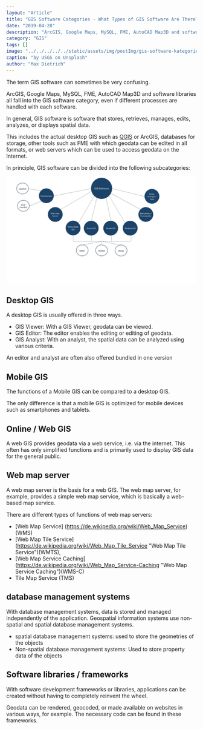 ```yaml
---
layout: "Article"
title: "GIS Software Categories - What Types of GIS Software Are There?"
date: "2019-04-28"
description: "ArcGIS, Google Maps, MySQL, FME, AutoCAD Map3D and software libraries all fall into the GIS software category, even if different processes are handled with each software."
category: "GIS"
tags: []
image: "../../../../../static/assets/img/postImg/gis-software-kategorien.jpg"
caption: "by USGS on Unsplash"
author: "Max Dietrich"
---
```


The term GIS software can sometimes be very confusing.

ArcGIS, Google Maps, MySQL, FME, AutoCAD Map3D and software libraries all fall into the GIS software category, even if different processes are handled with each software.

In general, GIS software is software that stores, retrieves, manages, edits, analyzes, or displays spatial data.

This includes the actual desktop GIS such as [QGIS](https://qgis.org) or ArcGIS, databases for storage, other tools such as FME with which geodata can be edited in all formats, or web servers which can be used to access geodata on the Internet.

In principle, GIS software can be divided into the following subcategories:

![GIS-Software Categories](./GIS-Software.jpg "GIS-Software Categories")

## Desktop GIS

A desktop GIS is usually offered in three ways.

* GIS Viewer: With a GIS Viewer, geodata can be viewed.
* GIS Editor: The editor enables the editing or editing of geodata.
* GIS Analyst: With an analyst, the spatial data can be analyzed using various criteria.

An editor and analyst are often also offered bundled in one version

## Mobile GIS

The functions of a Mobile GIS can be compared to a desktop GIS.

The only difference is that a mobile GIS is optimized for mobile devices such as smartphones and tablets.

## Online / Web GIS

A web GIS provides geodata via a web service, i.e. via the internet. This often has only simplified functions and is primarily used to display GIS data for the general public.

## Web map server

A web map server is the basis for a web GIS. The web map server, for example, provides a simple web map service, which is basically a web-based map service.

There are different types of functions of web map servers:

* [Web Map Service] (https://de.wikipedia.org/wiki/Web_Map_Service)(WMS)
* [Web Map Tile Service] (https://de.wikipedia.org/wiki/Web_Map_Tile_Service "Web Map Tile Service")(WMTS),
* [Web Map Service Caching] (https://de.wikipedia.org/wiki/Web_Map_Service-Caching "Web Map Service Caching")(WMS-C)
* Tile Map Service (TMS)

## database management systems

With database management systems, data is stored and managed independently of the application. Geospatial information systems use non-spatial and spatial database management systems.

* spatial database management systems: used to store the geometries of the objects
* Non-spatial database management systems: Used to store property data of the objects

## Software libraries / frameworks

With software development frameworks or libraries, applications can be created without having to completely reinvent the wheel.

Geodata can be rendered, geocoded, or made available on websites in various ways, for example. The necessary code can be found in these frameworks.